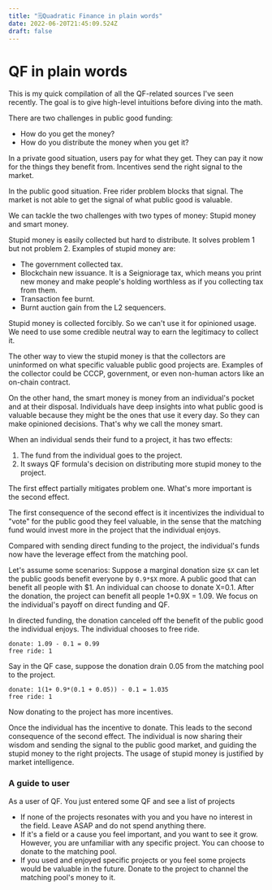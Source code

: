 ```yaml
---
title: "🗒️Quadratic Finance in plain words"
date: 2022-06-20T21:45:09.524Z
draft: false
---
```


# QF in plain words

This is my quick compilation of all the QF-related sources I've seen recently. The goal is to give high-level intuitions before diving into the math.

There are two challenges in public good funding:

- How do you get the money?
- How do you distribute the money when you get it?

In a private good situation, users pay for what they get. They can pay it now for the things they benefit from. Incentives send the right signal to the market. 

In the public good situation. Free rider problem blocks that signal. The market is not able to get the signal of what public good is valuable.

We can tackle the two challenges with two types of money: Stupid money and smart money.

Stupid money is easily collected but hard to distribute. It solves problem 1 but not problem 2. Examples of stupid money are:

- The government collected tax.
- Blockchain new issuance. It is a Seigniorage tax, which means you print new money and make people's holding worthless as if you collecting tax from them.
- Transaction fee burnt.
- Burnt auction gain from the L2 sequencers.

Stupid money is collected forcibly. So we can't use it for opinioned usage. We need to use some credible neutral way to earn the legitimacy to collect it.

The other way to view the stupid money is that the collectors are uninformed on what specific valuable public good projects are. Examples of the collector could be CCCP, government, or even non-human actors like an on-chain contract.

On the other hand, the smart money is money from an individual's pocket and at their disposal. Individuals have deep insights into what public good is valuable because they might be the ones that use it every day. So they can make opinioned decisions. That's why we call the money smart.

When an individual sends their fund to a project, it has two effects:

1. The fund from the individual goes to the project.
2. It sways QF formula's decision on distributing more stupid money to the project.

The first effect partially mitigates problem one. What's more important is the second effect.

The first consequence of the second effect is it incentivizes the individual to "vote" for the public good they feel valuable, in the sense that the matching fund would invest more in the project that the individual enjoys.

Compared with sending direct funding to the project, the individual's funds now have the leverage effect from the matching pool.

Let's assume some scenarios: Suppose a marginal donation size `$X` can let the public goods benefit everyone by `0.9*$X` more. A public good that can benefit all people with $1. An individual can choose to donate X=0.1. After the donation, the project can benefit all people 1+0.9X = 1.09. We focus on the individual's payoff on direct funding and QF.

In directed funding, the donation canceled off the benefit of the public good the individual enjoys. The individual chooses to free ride.

```
donate: 1.09 - 0.1 = 0.99
free ride: 1
```

Say in the QF case, suppose the donation drain 0.05 from the matching pool to the project.

```
donate: 1(1+ 0.9*(0.1 + 0.05)) - 0.1 = 1.035
free ride: 1
```
Now donating to the project has more incentives. 


Once the individual has the incentive to donate. This leads to the second consequence of the second effect. The individual is now sharing their wisdom and sending the signal to the public good market, and guiding the stupid money to the right projects. The usage of stupid money is justified by market intelligence.

### A guide to user

As a user of QF. You just entered some QF and see a list of projects

- If none of the projects resonates with you and you have no interest in the field. Leave ASAP and do not spend anything there.
- If it's a field or a cause you feel important, and you want to see it grow. However, you are unfamiliar with any specific project. You can choose to donate to the matching pool.
- If you used and enjoyed specific projects or you feel some projects would be valuable in the future. Donate to the project to channel the matching pool's money to it.